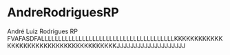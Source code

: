 # AndreRodriguesRP
André Luiz Rodrigues RP  FVAFASDFALLLLLLLLLLLLLLLLLLLLLLLLLLLLLLLLLLLLLLLKKKKKKKKKKKKKKKKKKKKKKKKKKKKKKKKKKKKKKKJJJJJJJJJJJJJJJJJJJJ
